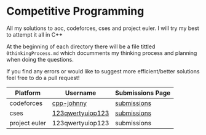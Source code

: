 # Competitive Programming

All my solutions to aoc, codeforces, cses and project euler. I will try my best to attempt it all in C++

At the beginning of each directory there will be a file tittled `0thinkingProcess.md` which documments my thinking process and planning when doing the questions. 

If you find any errors or would like to suggest more efficient/better solutions feel free to do a pull request!


| Platform | Username | Submissions Page |
|---|---|---|
| codeforces | [cpp-johnny](https://codeforces.com/profile/cpp-johnny) | [submissions](https://codeforces.com/submissions/cpp-johnny) |
| cses | [123qwertyuiop123](https://cses.fi/user/350608) |  [submissions](https://cses.fi/problemset/user/350608) |
| project euler | 123qwertyuiop123 | submissions |
